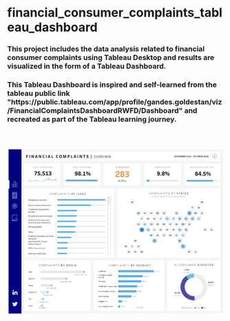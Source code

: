 # financial_consumer_complaints_tableau_dashboard

<h3>This project includes the data analysis related to financial consumer complaints using Tableau Desktop and results are visualized in the form of a Tableau Dashboard.</h3>

<h3> This Tableau Dashboard is inspired and self-learned from the tableau public link "https://public.tableau.com/app/profile/gandes.goldestan/viz/FinancialComplaintsDashboardRWFD/Dashboard" and recreated as part of the Tableau learning journey.

<br>
<br>
<br>

![](dashboard/Financial_Consumer_Complaints_Dashboard.png)



